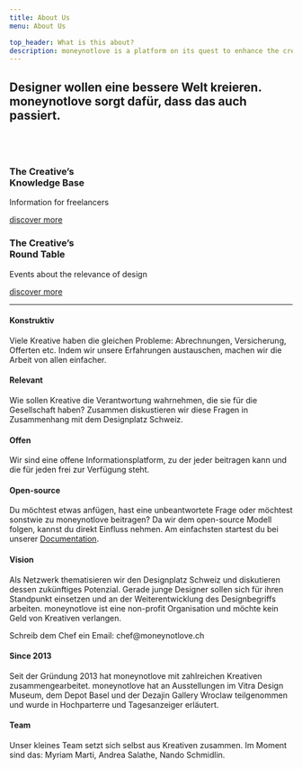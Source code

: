 ```yaml
---
title: About Us
menu: About Us

top_header: What is this about?
description: moneynotlove is a platform on its quest to enhance the creative industry.
---
```


<section class="horizontal-center">
  <h2>Designer wollen eine bessere Welt kreieren. <br />moneynotlove sorgt dafür, dass das auch passiert.</h2>
  <h2>&nbsp;</h2>
</section>

<section class="row align-center">
  <div class="col-xs-12 col-md-4 square horizontal-center">
    <div class="box-red">
      <a class="link-box" href="/knowledge-base"><span></span></a>
      <h3>The Creative’s <br />Knowledge Base</h3>
      <p>
        Information for freelancers
      </p>
      <p class="flex-bottom">
        <span style="text-decoration:underline;">
        discover more
        </span>
      </p>
    </div>
  </div>
  <div class="col-xs-12 col-md-4 square horizontal-center">
    <div class="box-green">
      <a class="link-box" href="/round-table"><span></span></a>
      <h3>The Creative’s <br />Round Table</h3>
      <p>
        Events about the relevance of design
      </p>
      <p class="flex-bottom">
        <span style="text-decoration:underline;">
        discover more
        </span>
      </p>
    </div>
  </div>
</section>

<hr>

<section class="row">
  <div class="col-xs-12 col-md-4">
    <h4>Konstruktiv</h4>
    <p>Viele Kreative haben die gleichen Probleme: Abrechnungen, Versicherung, Offerten etc. Indem wir unsere Erfahrungen austauschen, machen wir die Arbeit von allen einfacher. </p>
  </div>
  <div class="col-xs-12 col-md-4">
    <h4>Relevant</h4>
    <p>Wie sollen Kreative die Verantwortung wahrnehmen, die sie für die Gesellschaft haben? Zusammen diskustieren wir diese Fragen in Zusammenhang mit dem Designplatz Schweiz. </p>
  </div>
  <div class="col-xs-12 col-md-4">
    <h4>Offen</h4>
    <p>Wir sind eine offene Informationsplatform, zu der jeder beitragen kann und die für jeden frei zur Verfügung steht. </p>
  </div>
</section>

<section class="row">
  <div class="col-xs-12 col-md-4">
    <h4>Open-source</h4>
  </div>
  <div class="col-xs-12 col-md-8">
    <p>Du möchtest etwas anfügen, hast eine unbeantwortete Frage oder möchtest sonstwie zu moneynotlove beitragen? Da wir dem open-source Modell folgen, kannst du direkt Einfluss nehmen. Am einfachsten startest du bei unserer <a href="/documentation">Documentation</a>. </p>
  </div>
</section>
<section class="row">
  <div class="col-xs-12 col-md-4">
    <h4>Vision</h4>
  </div>
  <div class="col-xs-12 col-md-8">
    <p>Als Netzwerk thematisieren wir den Designplatz Schweiz und diskutieren dessen zukünftiges Potenzial. Gerade junge Designer sollen sich für ihren Standpunkt einsetzen und an der Weiterentwicklung des Designbegriffs arbeiten. moneynotlove ist eine non-profit Organisation und möchte kein Geld von Kreativen verlangen.
    </p>
    <p>
    Schreib dem Chef ein Email: chef@moneynotlove.ch
    </p>
  </div>
</section>
<section class="row">
  <div class="col-xs-12 col-md-4">
    <h4>Since 2013</h4>
  </div>
  <div class="col-xs-12 col-md-8">
    <p>Seit der Gründung 2013 hat moneynotlove mit zahlreichen Kreativen zusammengearbeitet. moneynotlove hat an Ausstellungen im Vitra Design Museum, dem Depot Basel und der Dezajin Gallery Wroclaw teilgenommen und wurde in Hochparterre und Tagesanzeiger erläutert.  </p>
  </div>
</section>
<section class="row">
  <div class="col-xs-12 col-md-4">
    <h4>Team</h4>
  </div>
  <div class="col-xs-12 col-md-8">
    <p>Unser kleines Team setzt sich selbst aus Kreativen zusammen. Im Moment sind das: Myriam Marti, Andrea Salathe, Nando Schmidlin.  </p>
  </div>
</section>
